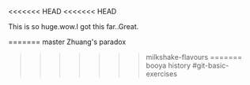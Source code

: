 <<<<<<< HEAD
<<<<<<< HEAD

This is so huge.wow.I got this far..Great.

=======
master Zhuang's paradox 
>>>>>>> milkshake-flavours
=======
booya
>>>>>>> history
#git-basic-exercises
